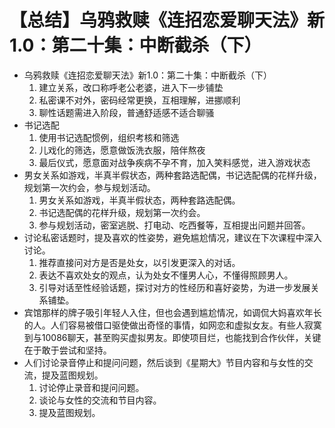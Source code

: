 # 【总结】乌鸦救赎《连招恋爱聊天法》新1.0：第二十集：中断截杀（下）

-   乌鸦救赎《连招恋爱聊天法》新1.0：第二十集：中断截杀（下）
    1.  建立关系，改口称呼老公老婆，进入下一步铺垫
    2.  私密课不对外，密码经常更换，互相理解，进挪顺利
    3.  聊性话题需进入阶段，普通舒适感不适合聊骚
-   书记选配
    1.  使用书记选配惯例，组织考核和筛选
    2.  儿戏化的筛选，愿意做饭洗衣服，陪伴熬夜
    3.  最后仪式，愿意面对战争疾病不孕不育，加入笑料感觉，进入游戏状态
-   男女关系如游戏，半真半假状态，两种套路选配偶，书记选配偶的花样升级，规划第一次约会，参与规划活动。
    1.  男女关系如游戏，半真半假状态，两种套路选配偶。
    2.  书记选配偶的花样升级，规划第一次约会。
    3.  参与规划活动，密室逃脱、打电动、吃西餐等，互相提出问题并回答。
-   讨论私密话题时，提及喜欢的性姿势，避免尴尬情况，建议在下次课程中深入讨论。
    1.  推荐直接问对方是否是处女，以引发更深入的对话。
    2.  表达不喜欢处女的观点，认为处女不懂男人心，不懂得照顾男人。
    3.  引导对话至性经验话题，探讨对方的性经历和喜好姿势，为进一步发展关系铺垫。
-   宾馆那样的牌子吸引年轻人入住，但也会遇到尴尬情况，如调侃大妈喜欢年长的人。人们容易被借口驱使做出奇怪的事情，如网恋和虚拟女友。有些人寂寞到与10086聊天，甚至购买虚拟男友。即使项目烂，也能找到合作伙伴，关键在于敢于尝试和坚持。
-   人们讨论录音停止和提问问题，然后谈到《星期大》节目内容和与女性的交流，提及蓝图规划。
    1.  讨论停止录音和提问问题。
    2.  谈论与女性的交流和节目内容。
    3.  提及蓝图规划。